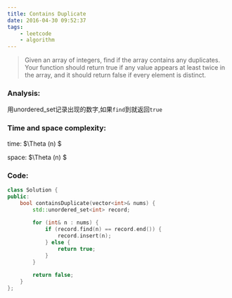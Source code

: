```yaml
---
title: Contains Duplicate
date: 2016-04-30 09:52:37
tags: 
    - leetcode
    - algorithm
---
```

>Given an array of integers, find if the array contains any duplicates. Your function should return true if any value appears at least twice in the array, and it should return false if every element is distinct.
<!-- more -->
### Analysis:
用unordered_set记录出现的数字,如果`find`到就返回`true`
### Time and space complexity:
time: $\Theta (n) $

space: $\Theta (n) $
### Code:
```cpp
class Solution {
public:
    bool containsDuplicate(vector<int>& nums) {
        std::unordered_set<int> record;
        
        for (int& n : nums) {
            if (record.find(n) == record.end()) {
                record.insert(n);
            } else {
                return true;
            }
        }
        
        return false;
    }
};
```